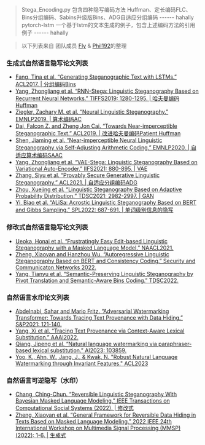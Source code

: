 
> Stega_Encoding.py 包含四种隐写编码方法 Huffman、定长编码FLC、Bins分组编码、Sabins升级版Bins、ADG自适应分组编码 ------ hahally
> pytorch-lstm 一个基于lstm的文本生成的例子，包含上述编码方法的引用例子 ------ hahally

> 以下列表来自 团队成员 [Fly](https://github.com/Flyvannn) & [Phil192](https://github.com/Phil192)的整理

### 生成式自然语言隐写论文列表

- [Fang, Tina et al. “Generating Steganographic Text with LSTMs.” ACL2017. | 分组编码Bins](https://github.com/tbfang/steganography-lstm)
- [Yang, Zhongliang et al. “RNN-Stega: Linguistic Steganography Based on Recurrent Neural Networks.” TIFFS2019: 1280-1295. | 哈夫曼编码Huffman](https://github.com/YangzlTHU/RNN-Stega)
- [Ziegler, Zachary M. et al. “Neural Linguistic Steganography.” EMNLP2019. | 算术编码AC](https://github.com/harvardnlp/NeuralSteganography)
- [Dai, Falcon Z. and Zheng Jon Cai. “Towards Near-imperceptible Steganographic Text.” ACL2019. | 改进哈夫曼编码Patient Huffman](https://github.com/falcondai/lm-steganography)
- [Shen, Jiaming et al. “Near-imperceptible Neural Linguistic Steganography via Self-Adjusting Arithmetic Coding.” EMNLP2020. | 自适应算术编码SAAC](https://github.com/JiaMShen/StegaText)
- [Yang, Zhongliang et al. “VAE-Stega: Linguistic Steganography Based on Variational Auto-Encoder.” IIFS2021: 880-895. | VAE](https://github.com/YangzlTHU/VAE-Stega)
- [Zhang, Siyu et al. “Provably Secure Generative Linguistic Steganography.” ACL2021. | 自适应分组编码ADG](https://github.com/Mhzzzzz/ADG-steganography)
- [Zhou, Xuejing et al. “Linguistic Steganography Based on Adaptive Probability Distribution.” TDSC2021: 2982-2997. | GAN](https://github.com/CAU-Tstega/text-steganography)
- [Yi, Biao et al. “ALiSa: Acrostic Linguistic Steganography Based on BERT and Gibbs Sampling.” SPL2022: 687-691. | 单词级别信息的隐写](https://github.com/clearloveclearlove/Alisa)


### 修改式自然语言隐写论文列表
- [Ueoka, Honai et al. “Frustratingly Easy Edit-based Linguistic Steganography with a Masked Language Model.” NAACL2021.](https://github.com/ku-nlp/steganography-with-masked-lm)
- [Zheng, Xiaoyan and Hanzhou Wu. “Autoregressive Linguistic Steganography Based on BERT and Consistency Coding.” Security and Communicaton Networks 2022.](https://www.hindawi.com/journals/scn/2022/9092785/)
- [Yang, Tianyu et al. “Semantic-Preserving Linguistic Steganography by Pivot Translation and Semantic-Aware Bins Coding.” TDSC2022.](https://ieeexplore.ieee.org/abstract/document/10049662)


### 自然语言水印论文列表
- [Abdelnabi, Sahar and Mario Fritz. “Adversarial Watermarking Transformer: Towards Tracing Text Provenance with Data Hiding.” S&P2021: 121-140.](https://github.com/S-Abdelnabi/awt)
- [Yang, Xi et al. “Tracing Text Provenance via Context-Aware Lexical Substitution.” AAAI2022.](https://ojs.aaai.org/index.php/AAAI/article/view/21415)
- [Qiang, Jipeng et al. “Natural language watermarking via paraphraser-based lexical substitution.” AI2023: 103859.](https://www.sciencedirect.com/science/article/abs/pii/S000437022300005X)
- [Yoo, K., Ahn, W., Jang, J., & Kwak, N. "Robust Natural Language Watermarking through Invariant Features." ACL2023](https://www.semanticscholar.org/paper/Robust-Natural-Language-Watermarking-through-Yoo-Ahn/f3498c196e4a03c01df3e0147e99376f72dfc4ab)



### 自然语言可逆隐写（水印）
- [Chang, Ching-Chun. “Reversible Linguistic Steganography With Bayesian Masked Language Modeling.” IEEE Transactions on Computational Social Systems (2022). | 修改式](https://ieeexplore.ieee.org/abstract/document/9753668)
- [Zheng, Xiaoyan et al. “General Framework for Reversible Data Hiding in Texts Based on Masked Language Modeling.” 2022 IEEE 24th International Workshop on Multimedia Signal Processing (MMSP) (2022): 1-6. | 生成式](https://arxiv.org/abs/2206.10112)

